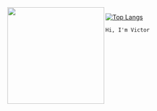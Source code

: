 <img align="left" height="220" src="https://media.giphy.com/media/vzO0Vc8b2VBLi/giphy.gif"/>

[![Top Langs](https://github-readme-stats.vercel.app/api/top-langs/?username=victorpothin&layout=compact&theme=graywhite)](https://github.com/anuraghazra/github-readme-stats)






```diff
Hi, I'm Victor
```

